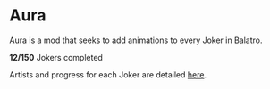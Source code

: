 # Aura
Aura is a mod that seeks to add animations to every Joker in Balatro.

**12/150** Jokers completed

Artists and progress for each Joker are detailed [here](https://docs.google.com/spreadsheets/d/1MGBtcHmb2hb9bE-ueEiKwMdn3c27fzgU46PYq8b6UhM/edit#gid=0).